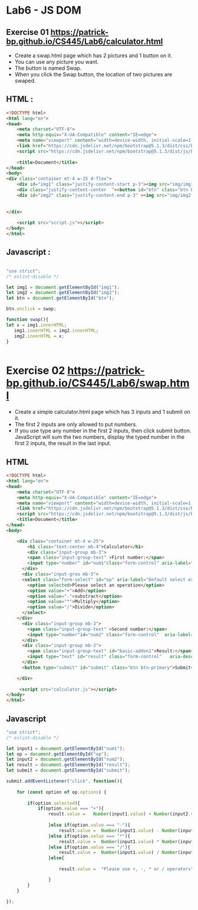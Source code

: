 # Lab6 - JS DOM

## Exercise 01    https://patrick-bp.github.io/CS445/Lab6/calculator.html

- Create a swap.html page which has 2 pictures and 1 button on it.
- You can use any picture you want.
- The button is named Swap.
- When you click the Swap button, the location of two pictures are swaped.

## HTML :
```html
<!DOCTYPE html>
<html lang="en">
<head>
    <meta charset="UTF-8">
    <meta http-equiv="X-UA-Compatible" content="IE=edge">
    <meta name="viewport" content="width=device-width, initial-scale=1.0">
    <link href="https://cdn.jsdelivr.net/npm/bootstrap@5.1.3/dist/css/bootstrap.min.css" rel="stylesheet" integrity="sha384-1BmE4kWBq78iYhFldvKuhfTAU6auU8tT94WrHftjDbrCEXSU1oBoqyl2QvZ6jIW3" crossorigin="anonymous">
    <script src="https://cdn.jsdelivr.net/npm/bootstrap@5.1.3/dist/js/bootstrap.bundle.min.js" integrity="sha384-ka7Sk0Gln4gmtz2MlQnikT1wXgYsOg+OMhuP+IlRH9sENBO0LRn5q+8nbTov4+1p" crossorigin="anonymous"></script>
    
    <title>Document</title>
</head>
<body>
<div class="container mt-4 w-25 d-flex">
    <div id="img1" class="justify-content-start p-3"><img src="img/img1.png"></div>
    <div class="justify-content-center  "><button id="btn" class="btn btn-primary align-items-center">swap</button></div>
    <div id="img2" class="justify-content-end p-3" ><img src="img/img2.png"></div>
    
    
</div>
    
    <script src="script.js"></script>
</body>
</html>

```


## Javascript : 

``` javascript

"use strict";
/* eslint-disable */

let img1 = document.getElementById("img1");
let img2 = document.getElementById("img2");
let btn = document.getElementById("btn");

btn.onclick = swap;

function swap(){  
let x = img1.innerHTML; 
   img1.innerHTML = img2.innerHTML;
   img2.innerHTML = x;
}



```


# Exercise 02   https://patrick-bp.github.io/CS445/Lab6/swap.html

- Create a simple calculator.html page which has 3 inputs and 1 submit on it.
- The first 2 inputs are only allowed to put numbers.
- If you use type any number in the first 2 inputs, then click submit button. JavaScript will sum the two numbers, display the typed number in the first 2 inputs, the      result in the last input.

## HTML

```html
<!DOCTYPE html>
<html lang="en">
<head>
    <meta charset="UTF-8">
    <meta http-equiv="X-UA-Compatible" content="IE=edge">
    <meta name="viewport" content="width=device-width, initial-scale=1.0">
    <link href="https://cdn.jsdelivr.net/npm/bootstrap@5.1.3/dist/css/bootstrap.min.css" rel="stylesheet" integrity="sha384-1BmE4kWBq78iYhFldvKuhfTAU6auU8tT94WrHftjDbrCEXSU1oBoqyl2QvZ6jIW3" crossorigin="anonymous">
    <script src="https://cdn.jsdelivr.net/npm/bootstrap@5.1.3/dist/js/bootstrap.bundle.min.js" integrity="sha384-ka7Sk0Gln4gmtz2MlQnikT1wXgYsOg+OMhuP+IlRH9sENBO0LRn5q+8nbTov4+1p" crossorigin="anonymous"></script>
    <title>Document</title>
</head>
<body>

    <div class="container mt-4 w-25">
        <h1 class="text-center mb-4">Calculator</h1>
        <div class="input-group mb-3">
        <span class="input-group-text" >First number:</span>
        <input type="number" id="num1"class="form-control" aria-label="Username" aria-describedby="basic-addon1">
      </div>
      <div class="input-grou mb-3">
      <select class="form-select" id="op" aria-label="Default select example">
        <option selected>Please select an operation</option>
        <option value="+">Add</option>
        <option value="-">substract</option>
        <option value="*">Multiply</option>
        <option value="/">Divide</option>
      </select>
    </div>
      <div class="input-group mb-3">
        <span class="input-group-text" >Second number:</span>
        <input type="number"id="num2" class="form-control"  aria-label="Username" aria-describedby="basic-addon1">
      </div>
      <div class="input-group mb-3">
        <span class="input-group-text" id="basic-addon1">Result:</span>
        <input type="text" id="result" class="form-control"   aria-describedby="basic-addon1">
      </div>
      <button type="submit" id="submit" class="btn btn-primary">Submit</button>

    </div>
    
     <script src="calculator.js"></script>
</body>
</html>


```

## Javascript

```javascript
"use strict";
/* eslint-disable */

let input1 = document.getElementById("num1");
let op = document.getElementById("op");
let input2 = document.getElementById("num2");
let result = document.getElementById("result");
let submit = document.getElementById("submit");

submit.addEventListener("click", function(){
    
    for (const option of op.options) {
       
        if(option.selected){
            if(option.value === "+"){
                result.value =   Number(input1.value) + Number(input2.value);
 
                }else if(option.value === "-"){
                    result.value =  Number(input1.value) - Number(input2.value);
                }else if(option.value === "*"){
                    result.value =  Number(input1.value) * Number(input2.value);
                }else if(option.value === "/"){
                    result.value =  Number(input1.value) / Number(input2.value);
                }else{
                    
                    result.value =  "Please use +, -, * or / operators";

                }
        }
    }
    
});
```


